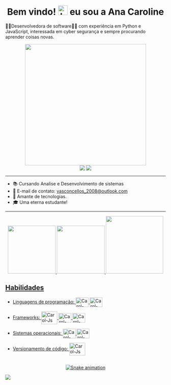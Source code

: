 <h1 align="center">Bem vindo! <img src="https://raw.githubusercontent.com/kaueMarques/kaueMarques/master/hi.gif" height="30" alt="hand saying ola"width="30px" alt="hand_saying_ hi"> eu sou a Ana Caroline</h1>

👩‍💻Desenvolvedora de software👩‍💻 com experiência em Python e JavaScript, interessada em cyber segurança e sempre procurando aprender coisas novas.

<div align="center">
   <img height="380em" src="https://c.tenor.com/yAZPoxFg7O4AAAAd/naruto-homework.gif"/>
</div>
<div align="center">
<a href="https://www.instagram.com/anacaroline.vasconcellos/" target="_blank"><img src="https://img.shields.io/badge/Instagram-E4405F?style=for-the-badge&logo=instagram&logoColor=white" target="_blank"></a>
  <a href="https://www.linkedin.com/in/ana-caroline-vasconcellos/" target="_blank"><img src="https://img.shields.io/badge/LinkedIn-0077B5?style=for-the-badge&logo=linkedin&logoColor=white" target="_blank"></a>
</div> 


***
- 📚 Cursando Analise e Desenvolvimento de sistemas
- 📧 E-mail de contato: vasconcellos_2008@outlook.com
- 🎯 Amante de tecnologias.
- 🎓 Uma eterna estudante!

***

<div align="center">
  <a href="https://github.com/JovemDevv">
  <img height="150rm" src="https://github-readme-stats.vercel.app/api?username=JovemDevv&show_icons=true&theme=merko&include_all_commits=true&count_private=true"/>        
    <img height="150em"  src="https://streak-stats.demolab.com?user=JovemDevv&theme=merko&locale=pt-br&date_format=j%20M%5B%20Y%5D">
    <img height="180em"  src="https://github-readme-stats.vercel.app/api/top-langs/?username=JovemDevv&layout=compact&langs_count=7&theme=merko"/>
          
</div>
  
## Habilidades

* Linguagens de programação: <img align="center" alt="Carol-Js" height="30" width="40" src="https://cdn.jsdelivr.net/gh/devicons/devicon/icons/javascript/javascript-original.svg">
   <img align="center" alt="Carol-Python" height="30" width="40" src="https://cdn.jsdelivr.net/gh/devicons/devicon/icons/python/python-original.svg"> 
* Frameworks: 
   <img align="center" alt="Carol-Js" height="40" width="50"  src="https://cdn.jsdelivr.net/gh/devicons/devicon/icons/django/django-plain-wordmark.svg" />
   <img align="center" alt="Carol-Js" height="30" width="40"  src="https://cdn.jsdelivr.net/gh/devicons/devicon/icons/bootstrap/bootstrap-original-wordmark.svg" />
   <img align="center" alt="Carol-Js" height="30" width="40"  src="https://cdn.jsdelivr.net/gh/devicons/devicon/icons/jquery/jquery-plain-wordmark.svg" />    
          
* Sistemas operacionais: <img align="center" alt="Carol-Lnx" height="30" width="40" src="https://cdn.jsdelivr.net/gh/devicons/devicon/icons/linux/linux-original.svg">
   <img align="center" alt="Carol-Lnx" height="30" width="40" src="https://cdn.jsdelivr.net/gh/devicons/devicon/icons/windows8/windows8-original.svg" />
 
* Versionamento de código: <img align="center" alt="Carol-Js" height="40" width="50" src="https://cdn.jsdelivr.net/gh/devicons/devicon/icons/git/git-original-wordmark.svg" />

##

<div align="center">

  ![Snake animation](https://github.com/JovemDevv/JovemDevv/blob/output/github-contribution-grid-snake.svg)
 
</div>
   
   ![](https://komarev.com/ghpvc/?username=JovemDevv)
